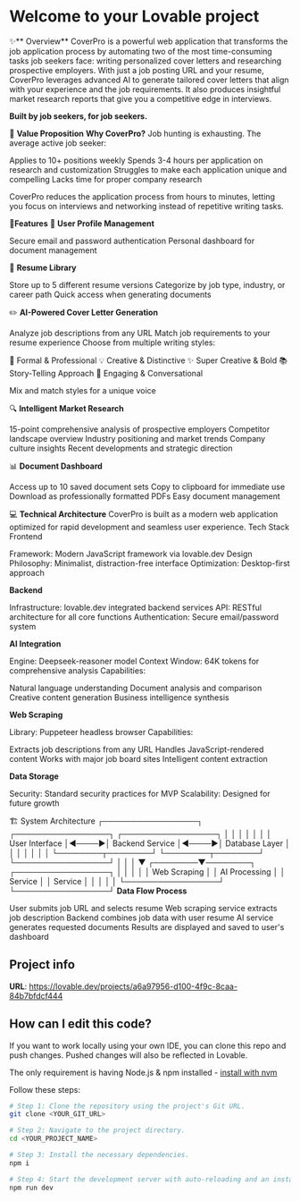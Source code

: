 # Welcome to your Lovable project

✨** Overview**
CoverPro is a powerful web application that transforms the job application process by automating two of the most time-consuming tasks job seekers face: writing personalized cover letters and researching prospective employers.
With just a job posting URL and your resume, CoverPro leverages advanced AI to generate tailored cover letters that align with your experience and the job requirements. It also produces insightful market research reports that give you a competitive edge in interviews.

**Built by job seekers, for job seekers.**

🎯 **Value Proposition**
**Why CoverPro?**
Job hunting is exhausting. The average active job seeker:

Applies to 10+ positions weekly
Spends 3-4 hours per application on research and customization
Struggles to make each application unique and compelling
Lacks time for proper company research

CoverPro reduces the application process from hours to minutes, letting you focus on interviews and networking instead of repetitive writing tasks.

🚀**Features**
🔐 **User Profile Management**

Secure email and password authentication
Personal dashboard for document management

📄 **Resume Library**

Store up to 5 different resume versions
Categorize by job type, industry, or career path
Quick access when generating documents

✏️ **AI-Powered Cover Letter Generation**

Analyze job descriptions from any URL
Match job requirements to your resume experience
Choose from multiple writing styles:

💼 Formal & Professional
💡 Creative & Distinctive
✨ Super Creative & Bold
📚 Story-Telling Approach
🤝 Engaging & Conversational


Mix and match styles for a unique voice

🔍 **Intelligent Market Research**

15-point comprehensive analysis of prospective employers
Competitor landscape overview
Industry positioning and market trends
Company culture insights
Recent developments and strategic direction

📊 **Document Dashboard**

Access up to 10 saved document sets
Copy to clipboard for immediate use
Download as professionally formatted PDFs
Easy document management

💻 **Technical Architecture**
CoverPro is built as a modern web application optimized for rapid development and seamless user experience.
Tech Stack
Frontend

Framework: Modern JavaScript framework via lovable.dev
Design Philosophy: Minimalist, distraction-free interface
Optimization: Desktop-first approach

**Backend**

Infrastructure: lovable.dev integrated backend services
API: RESTful architecture for all core functions
Authentication: Secure email/password system

**AI Integration**

Engine: Deepseek-reasoner model
Context Window: 64K tokens for comprehensive analysis
Capabilities:

Natural language understanding
Document analysis and comparison
Creative content generation
Business intelligence synthesis


**Web Scraping**

Library: Puppeteer headless browser
Capabilities:

Extracts job descriptions from any URL
Handles JavaScript-rendered content
Works with major job board sites
Intelligent content extraction


**Data Storage**

Security: Standard security practices for MVP
Scalability: Designed for future growth

🏗️ System Architecture
┌─────────────────┐      ┌─────────────────┐      ┌─────────────────┐
│                 │      │                 │      │                 │
│  User Interface │◄────►│ Backend Service │◄────►│  Database Layer │
│                 │      │                 │      │                 │
└────────┬────────┘      └────────┬────────┘      └─────────────────┘
         │                        │
         │                        ▼
┌────────▼────────┐      ┌─────────────────┐
│                 │      │                 │
│  Web Scraping   │      │  AI Processing  │
│    Service      │      │    Service      │
│                 │      │                 │
└─────────────────┘      └─────────────────┘
**Data Flow Process**

User submits job URL and selects resume
Web scraping service extracts job description
Backend combines job data with user resume
AI service generates requested documents
Results are displayed and saved to user's dashboard

## Project info

**URL**: https://lovable.dev/projects/a6a97956-d100-4f9c-8caa-84b7bfdcf444

## How can I edit this code?

If you want to work locally using your own IDE, you can clone this repo and push changes. Pushed changes will also be reflected in Lovable.

The only requirement is having Node.js & npm installed - [install with nvm](https://github.com/nvm-sh/nvm#installing-and-updating)

Follow these steps:

```sh
# Step 1: Clone the repository using the project's Git URL.
git clone <YOUR_GIT_URL>

# Step 2: Navigate to the project directory.
cd <YOUR_PROJECT_NAME>

# Step 3: Install the necessary dependencies.
npm i

# Step 4: Start the development server with auto-reloading and an instant preview.
npm run dev
```
